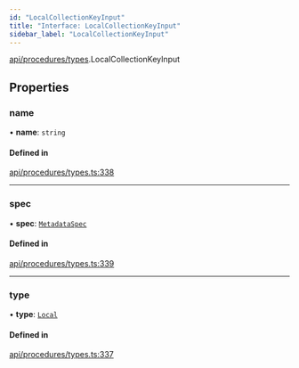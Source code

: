 ```yaml
---
id: "LocalCollectionKeyInput"
title: "Interface: LocalCollectionKeyInput"
sidebar_label: "LocalCollectionKeyInput"
---
```


[api/procedures/types](../../../../../modules/API/Procedures/Types/Types.md).LocalCollectionKeyInput

## Properties

### name

• **name**: `string`

#### Defined in

[api/procedures/types.ts:338](https://github.com/PolymeshAssociation/polymesh-sdk/blob/720afb69c/src/api/procedures/types.ts#L338)

___

### spec

• **spec**: [`MetadataSpec`](../../../Entities/MetadataEntry/Types/MetadataSpec/MetadataSpec.md)

#### Defined in

[api/procedures/types.ts:339](https://github.com/PolymeshAssociation/polymesh-sdk/blob/720afb69c/src/api/procedures/types.ts#L339)

___

### type

• **type**: [`Local`](../../../../../enums/API/Entities/MetadataEntry/Types/MetadataType/MetadataType.md#local)

#### Defined in

[api/procedures/types.ts:337](https://github.com/PolymeshAssociation/polymesh-sdk/blob/720afb69c/src/api/procedures/types.ts#L337)
